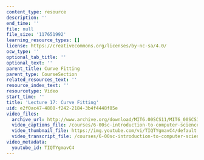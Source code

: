 ```yaml
---
content_type: resource
description: ''
end_time: ''
file: null
file_size: '117651992'
learning_resource_types: []
license: https://creativecommons.org/licenses/by-nc-sa/4.0/
ocw_type: ''
optional_tab_title: ''
optional_text: ''
parent_title: Curve Fitting
parent_type: CourseSection
related_resources_text: ''
resource_index_text: ''
resourcetype: Video
start_time: ''
title: 'Lecture 17: Curve Fitting'
uid: e2f0ac47-4808-f242-2184-3b4f4448f85e
video_files:
  archive_url: http://www.archive.org/download/MIT6.00SCS11/MIT6_00SCS11_lec17_300k.mp4
  video_captions_file: /courses/6-00sc-introduction-to-computer-science-and-programming-spring-2011/c53c31ebe5d55250b525ffdb8de01842_TIQTYgmavC4.vtt
  video_thumbnail_file: https://img.youtube.com/vi/TIQTYgmavC4/default.jpg
  video_transcript_file: /courses/6-00sc-introduction-to-computer-science-and-programming-spring-2011/560725b4664a4179c7cc941dd9387f8f_TIQTYgmavC4.pdf
video_metadata:
  youtube_id: TIQTYgmavC4
---
```

